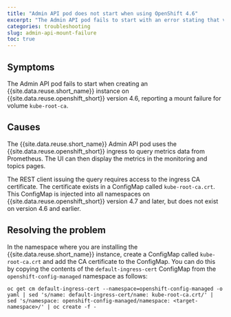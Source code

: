 ```yaml
---
title: "Admin API pod does not start when using OpenShift 4.6"
excerpt: "The Admin API pod fails to start with an error stating that volume [kube-root-ca] cannot be mounted."
categories: troubleshooting
slug: admin-api-mount-failure
toc: true
---
```


## Symptoms

The Admin API pod fails to start when creating an {{site.data.reuse.short_name}} instance on {{site.data.reuse.openshift_short}} version 4.6, reporting a mount failure for volume `kube-root-ca`.

## Causes

The {{site.data.reuse.short_name}} Admin API pod uses the {{site.data.reuse.openshift_short}} ingress to query metrics data from Prometheus. The UI can then display the metrics in the monitoring and topics pages.

The REST client issuing the query requires access to the ingress CA certificate. The certificate exists in a ConfigMap called `kube-root-ca.crt`. This ConfigMap is injected into all namespaces on {{site.data.reuse.openshift_short}} version 4.7 and later, but does not exist on version 4.6 and earlier.

## Resolving the problem

In the namespace where you are installing the {{site.data.reuse.short_name}} instance, create a ConfigMap called `kube-root-ca.crt` and add the CA certificate to the ConfigMap. You can do this by copying the contents of the `default-ingress-cert` ConfigMap from the `openshift-config-managed` namespace as follows:
```
oc get cm default-ingress-cert --namespace=openshift-config-managed -o yaml | sed 's/name: default-ingress-cert/name: kube-root-ca.crt/' | sed 's/namespace: openshift-config-managed/namespace: <target-namespace>/' | oc create -f -
```
